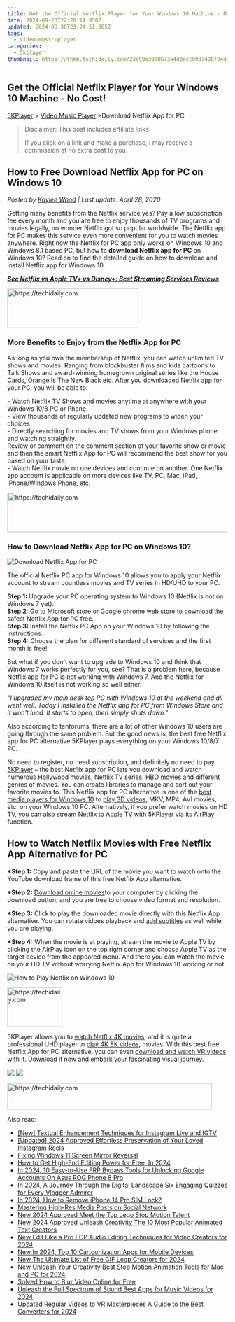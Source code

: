 ```yaml
---
title: Get the Official Netflix Player for Your Windows 10 Machine - No Cost!
date: 2024-09-23T22:28:14.950Z
updated: 2024-09-30T23:24:51.885Z
tags:
  - video-music-player
categories:
  - 5kplayer
thumbnail: https://thmb.techidaily.com/23a59a3978673a4d0acc00d7490f94438fabe3807b22b448117c81f2ee19fda7.jpg
---
```


## Get the Official Netflix Player for Your Windows 10 Machine - No Cost!

[5KPlayer](https://tools.techidaily.com/5kplayer/products/) \> [Video Music Player](https://tools.techidaily.com/5kplayer/video-music-player/) \>Download Netflix App for PC

>  Disclaimer: This post includes affiliate links
>
>  If you click on a link and make a purchase, I may receive a commission at no extra cost to you.
>

## How to Free Download Netflix App for PC on Windows 10

 _Posted by [Kaylee Wood](https://www.quora.com/profile/Amanda-Hu-21) | Last update: April 28, 2020_

Getting many benefits from the Netflix service yes? Pay a low subscription fee every month and you are free to enjoy thousands of TV programs and movies legally, no wonder Netflix got so popular worldwide. The Netflix app for PC makes this service even more convenient for you to watch movies anywhere. Right now the Netflix for PC app only works on Windows 10 and Windows 8.1 based PC, but how to **download Netflix app for PC** on Windows 10? Read on to find the detailed guide on how to download and install Netflix app for Windows 10\. 

**[_See Netflix vs Apple TV+ vs Disney+: Best Streaming Services Reviews_](https://tools.techidaily.com/5kplayer/video-music-player/)**

<!-- affiliate ads begin -->
<a href="https://aligracehair.sjv.io/c/5597632/2027176/19272" target="_top" id="2027176">
  <img src="//a.impactradius-go.com/display-ad/19272-2027176" border="0" alt="https://techidaily.com" width="300" height="90"/>
</a>
<img height="0" width="0" src="https://aligracehair.sjv.io/i/5597632/2027176/19272" style="position:absolute;visibility:hidden;" border="0" />
<!-- affiliate ads end -->

### More Benefits to Enjoy from the Netflix App for PC

As long as you own the membership of Netflix, you can watch unlimited TV shows and movies. Ranging from blockbuster films and kids cartoons to Talk Shows and award-winning homegrown original series like the House Cards, Orange Is The New Black etc. After you downloaded Netflix app for your PC, you will be able to: 

\- Watch Netflix TV Shows and movies anytime at anywhere with your Windows 10/8 PC or Phone.  
\- View thousands of regularly updated new programs to widen your choices.   
\- Directly searching for movies and TV shows from your Windows phone and watching straightly.  
Review or comment on the comment section of your favorite show or movie and then the smart Netflix App for PC will recommend the best show for you based on your taste.  
\- Watch Netflix movie on one devices and continue on another. One Netflix app account is applicable on more devices like TV, PC, Mac, iPad, iPhone/Windows Phone, etc. 

<!-- affiliate ads begin -->
<a href="https://appsumo.8odi.net/c/5597632/2082526/7443" target="_top" id="2082526">
  <img src="//a.impactradius-go.com/display-ad/7443-2082526" border="0" alt="https://techidaily.com" width="728" height="90"/>
</a>
<img height="0" width="0" src="https://appsumo.8odi.net/i/5597632/2082526/7443" style="position:absolute;visibility:hidden;" border="0" />
<!-- affiliate ads end -->

### How to Download Netflix App for PC on Windows 10?

![Download Netflix App for PC](https://www.5kplayer.com/video-music-player/../airplay/img/5k-netflix-yxt-102301.jpg)

The official Netflix PC app for Windows 10 allows you to apply your Netflix account to stream countless movies and TV series in HD/UHD to your PC. 

**Step 1:** Upgrade your PC operating system to Windows 10 (Netflix is not on Windows 7 yet).  
**Step 2:** Go to Microsoft store or Google chrome web store to download the safest Netflix App for PC free.   
**Step 3:** Install the Netflix PC App on your Windows 10 by following the instructions.   
**Step 4:** Choose the plan for different standard of services and the first month is free!

But what if you don't want to upgrade to Windows 10 and think that Windows 7 works perfectly for you, see? That is a problem here, because Netflix app for PC is not working with Windows 7\. And the Netflix for Windows 10 itself is not working so well either. 

_"I upgraded my main desk top PC with Windows 10 at the weekend and all went well. Today I installed the Netflix app for PC from Windows Store and it won't load. It starts to open, then simply shuts down."_

Also according to tenforums, there are a lot of other Windows 10 users are going through the same problem. But the good news is, the best free Netflix app for PC alternative 5KPlayer plays everything on your Windows 10/8/7 PC.

No need to register, no need subscription, and definitely no need to pay, [5KPlayer](https://tools.techidaily.com/5kplayer/products/) – the best Netflix app for PC lets you download and watch numerous Hollywood movies, Netflix TV series, [HBO movies](https://tools.techidaily.com/5kplayer/airplay/) and different genres of movies. You can create libraries to manage and sort out your favorite movies to. This Netflix app for PC alternative is one of the [best media players for Windows 10](https://tools.techidaily.com/5kplayer/video-music-player/) to [play 3D videos](https://tools.techidaily.com/5kplayer/video-music-player/), MKV, MP4, AVI movies, etc. on your Windows 10 PC. Alternatively, if you prefer watch movies on HD TV, you can also stream Netflix to Apple TV with 5KPlayer via its AirPlay function. 

## How to Watch Netflix Movies with Free Netflix App Alternative for PC

**\*Step 1:** Copy and paste the URL of the movie you want to watch onto the YouTube download frame of this free Netflix App alternative. 

**\*Step 2:** [Download online movies](https://tools.techidaily.com/5kplayer/youtube-download/)to your computer by clicking the download button, and you are free to choose video format and resolution. 

**\*Step 3:** Click to play the downloaded movie directly with this Netflix App alternative. You can rotate vidoes playback and [add subtitles](https://tools.techidaily.com/5kplayer/video-music-player/) as well while you are playing. 

**\*Step 4:** When the movie is at playing, stream the movie to Apple TV by clicking the AirPlay icon on the top right corner and choose Apple TV as the target device from the appeared menu. And there you can watch the movie on your HD TV without worrying Netflix App for Windows 10 working or not. 

![How to Play Netflix on Windows 10](https://www.5kplayer.com/video-music-player/../airplay/img/netflix-app-alternative.jpg) 

<!-- affiliate ads begin -->
<a href="https://aligracehair.sjv.io/c/5597632/2135365/19272" target="_top" id="2135365">
  <img src="//a.impactradius-go.com/display-ad/19272-2135365" border="0" alt="https://techidaily.com" width="125" height="90"/>
</a>
<img height="0" width="0" src="https://aligracehair.sjv.io/i/5597632/2135365/19272" style="position:absolute;visibility:hidden;" border="0" />
<!-- affiliate ads end -->

5KPlayer allows you to [watch Netflix 4K movies](https://tools.techidaily.com/5kplayer/airplay/), and it is quite a professional UHD player to [play 4K 8K videos](https://tools.techidaily.com/5kplayer/video-music-player/), movies. With this best free Netflix App for PC alternative, you can even [download and watch VR videos](https://tools.techidaily.com/5kplayer/youtube-download/) with it. Download it now and embark your fascinating visual journey.

[![](https://www.5kplayer.com/video-music-player/../button/freedownwhitewin.png)](https://tools.techidaily.com/5kplayer/products/) [![](https://www.5kplayer.com/video-music-player/../button/freedownbackmac.png)](https://tools.techidaily.com/5kplayer/products/)

<!-- affiliate ads begin -->
<a href="https://review-au.sjv.io/c/5597632/2098703/14409" target="_top" id="2098703">
  <img src="//a.impactradius-go.com/display-ad/14409-2098703" border="0" alt="https://techidaily.com" width="468" height="60"/>
</a>
<img height="0" width="0" src="https://review-au.sjv.io/i/5597632/2098703/14409" style="position:absolute;visibility:hidden;" border="0" />
<!-- affiliate ads end -->

<ins class="adsbygoogle"
     style="display:block"
     data-ad-format="autorelaxed"
     data-ad-client="ca-pub-7571918770474297"
     data-ad-slot="1223367746"></ins>

<ins class="adsbygoogle"
     style="display:block"
     data-ad-client="ca-pub-7571918770474297"
     data-ad-slot="8358498916"
     data-ad-format="auto"
     data-full-width-responsive="true"></ins>

<span class="atpl-alsoreadstyle">Also read:</span>
<div><ul>
<li><a href="https://instagram-clips.techidaily.com/new-textual-enhancement-techniques-for-instagram-live-and-igtv/"><u>[New] Textual Enhancement Techniques for Instagram Live and IGTV</u></a></li>
<li><a href="https://instagram-videos.techidaily.com/updated-2024-approved-effortless-preservation-of-your-loved-instagram-reels/"><u>[Updated] 2024 Approved Effortless Preservation of Your Loved Instagram Reels</u></a></li>
<li><a href="https://network-issues.techidaily.com/fixing-windows-11-screen-mirror-reversal/"><u>Fixing Windows 11 Screen Mirror Reversal</u></a></li>
<li><a href="https://some-knowledge.techidaily.com/how-to-get-high-end-editing-power-for-free-in-2024/"><u>How to Get High-End Editing Power for Free, In 2024</u></a></li>
<li><a href="https://android-unlock.techidaily.com/in-2024-10-easy-to-use-frp-bypass-tools-for-unlocking-google-accounts-on-asus-rog-phone-8-pro-by-drfone-android/"><u>In 2024, 10 Easy-to-Use FRP Bypass Tools for Unlocking Google Accounts On Asus ROG Phone 8 Pro</u></a></li>
<li><a href="https://youtube-web.techidaily.com/24-a-journey-through-the-digital-landscape-six-engaging-quizzes-for-every-vlogger-admirer/"><u>In 2024, A Journey Through the Digital Landscape Six Engaging Quizzes for Every Vlogger Admirer</u></a></li>
<li><a href="https://sim-unlock.techidaily.com/in-2024-how-to-remove-iphone-14-pro-sim-lock-by-drfone-ios/"><u>In 2024, How to Remove iPhone 14 Pro SIM Lock?</u></a></li>
<li><a href="https://facebook.techidaily.com/mastering-high-res-media-posts-on-social-network/"><u>Mastering High-Res Media Posts on Social Network</u></a></li>
<li><a href="https://video-ai-editor.techidaily.com/new-2024-approved-meet-the-top-lego-stop-motion-talent/"><u>New 2024 Approved Meet the Top Lego Stop Motion Talent</u></a></li>
<li><a href="https://video-ai-editor.techidaily.com/new-2024-approved-unleash-creativity-the-10-most-popular-animated-text-creators/"><u>New 2024 Approved Unleash Creativity The 10 Most Popular Animated Text Creators</u></a></li>
<li><a href="https://video-ai-editor.techidaily.com/new-edit-like-a-pro-fcp-audio-editing-techniques-for-video-creators-for-2024/"><u>New Edit Like a Pro FCP Audio Editing Techniques for Video Creators for 2024</u></a></li>
<li><a href="https://video-ai-editor.techidaily.com/new-in-2024-top-10-cartoonization-apps-for-mobile-devices/"><u>New In 2024, Top 10 Cartoonization Apps for Mobile Devices</u></a></li>
<li><a href="https://video-ai-editor.techidaily.com/new-the-ultimate-list-of-free-gif-loop-creators-for-2024/"><u>New The Ultimate List of Free GIF Loop Creators for 2024</u></a></li>
<li><a href="https://video-ai-editor.techidaily.com/new-unleash-your-creativity-best-stop-motion-animation-tools-for-mac-and-pc-for-2024/"><u>New Unleash Your Creativity Best Stop Motion Animation Tools for Mac and PC for 2024</u></a></li>
<li><a href="https://video-ai-editor.techidaily.com/solved-how-to-blur-video-online-for-free/"><u>Solved How to Blur Video Online for Free</u></a></li>
<li><a href="https://some-skills.techidaily.com/unleash-the-full-spectrum-of-sound-best-apps-for-music-videos-for-2024/"><u>Unleash the Full Spectrum of Sound Best Apps for Music Videos for 2024</u></a></li>
<li><a href="https://video-ai-editor.techidaily.com/updated-regular-videos-to-vr-masterpieces-a-guide-to-the-best-converters-for-2024/"><u>Updated Regular Videos to VR Masterpieces A Guide to the Best Converters for 2024</u></a></li>
</ul></div>


